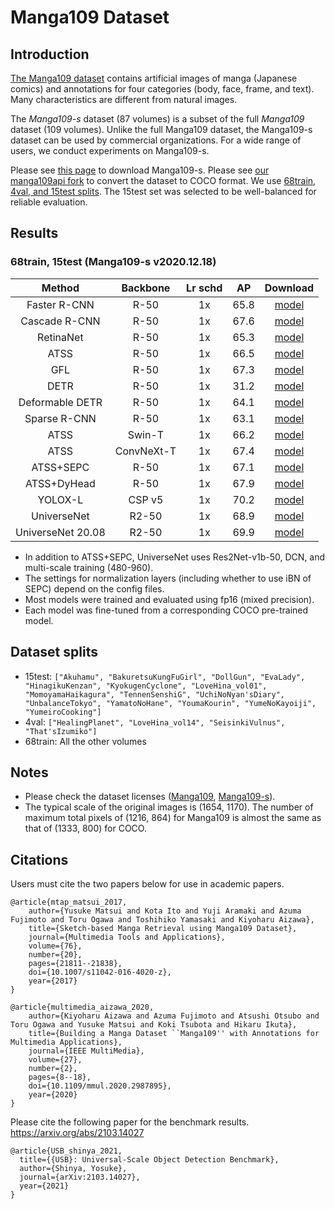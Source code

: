 # Manga109 Dataset

## Introduction

<!-- [DATASET] -->

[The Manga109 dataset](http://www.manga109.org/en/index.html) contains artificial images of manga (Japanese comics) and annotations for four categories (body, face, frame, and text).
Many characteristics are different from natural images.

The *Manga109-s* dataset (87 volumes) is a subset of the full *Manga109* dataset (109 volumes).
Unlike the full Manga109 dataset, the Manga109-s dataset can be used by commercial organizations.
For a wide range of users, we conduct experiments on Manga109-s.

Please see [this page](http://www.manga109.org/en/download_s.html) to download Manga109-s.
Please see [our manga109api fork](https://github.com/shinya7y/manga109api) to convert the dataset to COCO format.
We use [68train, 4val, and 15test splits](#dataset-splits).
The 15test set was selected to be well-balanced for reliable evaluation.

## Results

### 68train, 15test (Manga109-s v2020.12.18)

|      Method       |  Backbone  | Lr schd |  AP  |                                                                             Download                                                                             |
| :---------------: | :--------: | :-----: | :--: | :--------------------------------------------------------------------------------------------------------------------------------------------------------------: |
|   Faster R-CNN    |    R-50    |   1x    | 65.8 |        [model](https://github.com/shinya7y/UniverseNet/releases/download/20.12/faster_rcnn_r50_fpn_fp16_4x4_1x_manga109s_20201219_epoch_12-264d9f31.pth)         |
|   Cascade R-CNN   |    R-50    |   1x    | 67.6 |        [model](https://github.com/shinya7y/UniverseNet/releases/download/20.12/cascade_rcnn_r50_fpn_fp16_4x4_1x_manga109s_20201219_epoch_12-aece91e1.pth)        |
|     RetinaNet     |    R-50    |   1x    | 65.3 |         [model](https://github.com/shinya7y/UniverseNet/releases/download/20.12/retinanet_r50_fpn_fp16_4x4_1x_manga109s_20201219_epoch_12-9fa45ba4.pth)          |
|       ATSS        |    R-50    |   1x    | 66.5 |            [model](https://github.com/shinya7y/UniverseNet/releases/download/20.12/atss_r50_fpn_fp16_4x4_1x_manga109s_20201219_epoch_12-c3e34e96.pth)            |
|        GFL        |    R-50    |   1x    | 67.3 |            [model](https://github.com/shinya7y/UniverseNet/releases/download/20.12/gfl_r50_fpn_fp16_4x4_1x_manga109s_20201219_epoch_12-49659797.pth)             |
|       DETR        |    R-50    |   1x    | 31.2 |                  [model](https://github.com/shinya7y/weights/releases/download/v1.0.1/detr_r50_4x4_1x_manga109s_20220706_epoch_12-6d9a0c64.pth)                  |
|  Deformable DETR  |    R-50    |   1x    | 64.1 |           [model](https://github.com/shinya7y/weights/releases/download/v1.0.1/deformable_detr_r50_4x2x2_1x_manga109s_20220630_epoch_12-d930c644.pth)            |
|   Sparse R-CNN    |    R-50    |   1x    | 63.1 |          [model](https://github.com/shinya7y/weights/releases/download/v1.0.1/sparse_rcnn_r50_fpn_fp16_4x4_1x_manga109s_20220624_epoch_12-0d35864c.pth)          |
|       ATSS        |   Swin-T   |   1x    | 66.2 |         [model](https://github.com/shinya7y/weights/releases/download/v1.0.1/atss_swint_fpn_fp16_4x4_adamw_1x_manga109s_20210504_epoch_12-c96ddec3.pth)          |
|       ATSS        | ConvNeXt-T |   1x    | 67.4 |       [model](https://github.com/shinya7y/weights/releases/download/v1.0.1/atss_convnext-t_p4_w7_fpn_fp16_4x4_1x_manga109s_20220717_epoch_12-def8032b.pth)       |
|     ATSS+SEPC     |    R-50    |   1x    | 67.1 |      [model](https://github.com/shinya7y/UniverseNet/releases/download/20.12/atss_r50_fpn_sepc_noibn_fp16_4x4_1x_manga109s_20201219_epoch_12-b9eef036.pth)       |
|    ATSS+DyHead    |    R-50    |   1x    | 67.9 |          [model](https://github.com/shinya7y/weights/releases/download/v1.0.1/atss_r50_fpn_dyhead_fp16_4x4_1x_manga109s_20220626_epoch_12-9c75a796.pth)          |
|      YOLOX-L      |   CSP v5   |   1x    | 70.2 |               [model](https://github.com/shinya7y/weights/releases/download/v1.0.1/yolox_l_fp16_4x4_12e_manga109s_20220722_epoch_12-a19f80f6.pth)                |
|    UniverseNet    |   R2-50    |   1x    | 68.9 |   [model](https://github.com/shinya7y/UniverseNet/releases/download/20.12/universenet50_fp16_4x4_mstrain_480_960_1x_manga109s_20201220_epoch_12-ae4e7451.pth)    |
| UniverseNet 20.08 |   R2-50    |   1x    | 69.9 | [model](https://github.com/shinya7y/UniverseNet/releases/download/20.12/universenet50_2008_fp16_4x4_mstrain_480_960_1x_manga109s_20201220_epoch_12-6af914a4.pth) |

- In addition to ATSS+SEPC, UniverseNet uses Res2Net-v1b-50, DCN, and multi-scale training (480-960).
- The settings for normalization layers (including whether to use iBN of SEPC) depend on the config files.
- Most models were trained and evaluated using fp16 (mixed precision).
- Each model was fine-tuned from a corresponding COCO pre-trained model.

## Dataset splits

- 15test: `["Akuhamu", "BakuretsuKungFuGirl", "DollGun", "EvaLady", "HinagikuKenzan", "KyokugenCyclone", "LoveHina_vol01", "MomoyamaHaikagura", "TennenSenshiG", "UchiNoNyan'sDiary", "UnbalanceTokyo", "YamatoNoHane", "YoumaKourin", "YumeNoKayoiji", "YumeiroCooking"]`
- 4val: `["HealingPlanet", "LoveHina_vol14", "SeisinkiVulnus", "That'sIzumiko"]`
- 68train: All the other volumes

## Notes

- Please check the dataset licenses ([Manga109](http://www.manga109.org/en/download.html), [Manga109-s](http://www.manga109.org/en/download_s.html)).
- The typical scale of the original images is (1654, 1170).
  The number of maximum total pixels of (1216, 864) for Manga109 is almost the same as that of (1333, 800) for COCO.

## Citations

Users must cite the two papers below for use in academic papers.

```
@article{mtap_matsui_2017,
    author={Yusuke Matsui and Kota Ito and Yuji Aramaki and Azuma Fujimoto and Toru Ogawa and Toshihiko Yamasaki and Kiyoharu Aizawa},
    title={Sketch-based Manga Retrieval using Manga109 Dataset},
    journal={Multimedia Tools and Applications},
    volume={76},
    number={20},
    pages={21811--21838},
    doi={10.1007/s11042-016-4020-z},
    year={2017}
}
```

```
@article{multimedia_aizawa_2020,
    author={Kiyoharu Aizawa and Azuma Fujimoto and Atsushi Otsubo and Toru Ogawa and Yusuke Matsui and Koki Tsubota and Hikaru Ikuta},
    title={Building a Manga Dataset ``Manga109'' with Annotations for Multimedia Applications},
    journal={IEEE MultiMedia},
    volume={27},
    number={2},
    pages={8--18},
    doi={10.1109/mmul.2020.2987895},
    year={2020}
}
```

Please cite the following paper for the benchmark results.
https://arxiv.org/abs/2103.14027

```
@article{USB_shinya_2021,
  title={{USB}: Universal-Scale Object Detection Benchmark},
  author={Shinya, Yosuke},
  journal={arXiv:2103.14027},
  year={2021}
}
```
